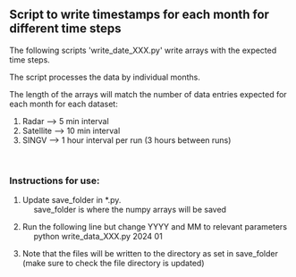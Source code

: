 ## Script to write timestamps for each month for different time steps 

The following scripts 'write_date_XXX.py' write arrays with the expected time steps.

The script processes the data by individual months.

The length of the arrays will match the number of data entries expected for each month for each dataset:
1. Radar --> 5 min interval
2. Satellite --> 10 min interval
3. SINGV --> 1 hour interval per run (3 hours between runs)

<br>

### Instructions for use:

1. Update save_folder in *.py. </br>
&nbsp;&nbsp;&nbsp;&nbsp; save_folder is where the numpy arrays will be saved </br>

2. Run the following line but change YYYY and MM to relevant parameters </br>
&nbsp;&nbsp;&nbsp;&nbsp; python write_data_XXX.py 2024 01 </br>

3. Note that the files will be written to the directory as set in save_folder (make sure to check the file directory is updated)
